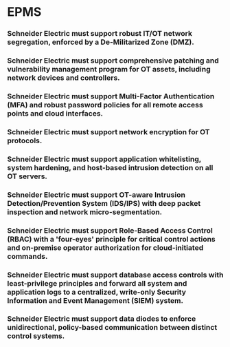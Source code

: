 # EPMS

### Schneider Electric must support robust IT/OT network segregation, enforced by a De-Militarized Zone (DMZ).
### Schneider Electric must support comprehensive patching and vulnerability management program for OT assets, including network devices and controllers.
### Schneider Electric must support Multi-Factor Authentication (MFA) and robust password policies for all remote access points and cloud interfaces.
### Schneider Electric must support network encryption for OT protocols.
### Schneider Electric must support application whitelisting, system hardening, and host-based intrusion detection on all OT servers.
### Schneider Electric must support OT-aware Intrusion Detection/Prevention System (IDS/IPS) with deep packet inspection and network micro-segmentation.
### Schneider Electric must support Role-Based Access Control (RBAC) with a 'four-eyes' principle for critical control actions and on-premise operator authorization for cloud-initiated commands.
### Schneider Electric must support database access controls with least-privilege principles and forward all system and application logs to a centralized, write-only Security Information and Event Management (SIEM) system.
### Schneider Electric must support data diodes to enforce unidirectional, policy-based communication between distinct control systems.
